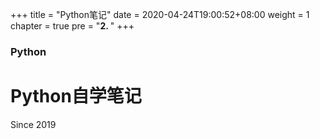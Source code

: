 +++
title = "Python笔记"
date = 2020-04-24T19:00:52+08:00
weight = 1
chapter = true
pre = "<b>2. </b>"
+++

### Python

# Python自学笔记

Since 2019